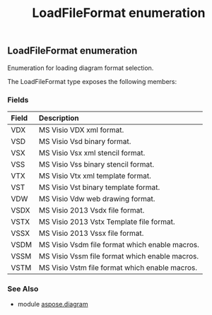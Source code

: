﻿---
title: LoadFileFormat enumeration
second_title: Aspose.Diagram for Python via .NET API References
description: 
type: docs
weight: 3120
url: /python-net/aspose.diagram/loadfileformat/
is_root: false
---

## LoadFileFormat enumeration

Enumeration for loading diagram format selection.



The LoadFileFormat type exposes the following members:

### Fields
| Field | Description |
| :- | :- |
| VDX | MS Visio VDX xml format. |
| VSD | MS Visio Vsd binary format. |
| VSX | MS Visio Vsx xml stencil format. |
| VSS | MS Visio Vss binary stencil format. |
| VTX | MS Visio Vtx xml template format. |
| VST | MS Visio Vst binary template format. |
| VDW | MS Visio Vdw web drawing format. |
| VSDX | MS Visio 2013 Vsdx file format. |
| VSTX | MS Visio 2013 Vstx Template file format. |
| VSSX | MS Visio 2013 Vssx file format. |
| VSDM | MS Visio Vsdm file format which enable macros. |
| VSSM | MS Visio Vssm file format which enable macros. |
| VSTM | MS Visio Vstm file format which enable macros. |


### See Also

* module [aspose.diagram](../)
